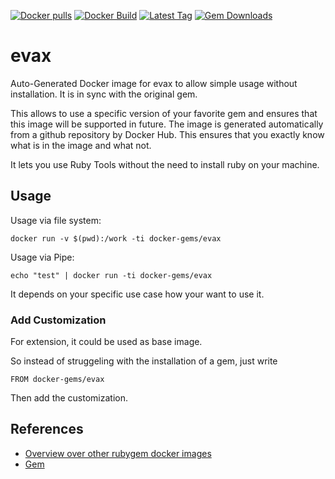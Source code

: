 [![Docker pulls](https://img.shields.io/docker/pulls/rubygem/evax.svg)](https://hub.docker.com/r/rubygem/evax/)
[![Docker Build](https://img.shields.io/docker/automated/rubygem/evax.svg)](https://hub.docker.com/r/rubygem/evax/)
[![Latest Tag](https://img.shields.io/github/tag/docker-rubygem/evax.svg)](https://hub.docker.com/r/rubygem/evax/)
[![Gem Downloads](https://img.shields.io/gem/dt/evax.svg)](https://rubygems.org/gems/evax/)
# evax

Auto-Generated Docker image for evax to allow simple usage without installation.
It is in sync with the original gem.

This allows to use a specific version of your favorite gem and ensures that this image will be supported in future.
The image is generated automatically from a github repository by Docker Hub.
This ensures that you exactly know what is in the image and what not.

It lets you use Ruby Tools without the need to install ruby on your machine.

## Usage

Usage via file system:

`docker run -v $(pwd):/work -ti docker-gems/evax`

Usage via Pipe:

`echo "test" | docker run -ti docker-gems/evax`

It depends on your specific use case how your want to use it.

### Add Customization

For extension, it could be used as base image.

So instead of struggeling with the installation of a gem, just write

`FROM docker-gems/evax`

Then add the customization.

## References

 - [Overview over other rubygem docker images](https://github.com/thinkbot/docker-rubygem)
 - [Gem](https://rubygems.org/gems/evax/)
